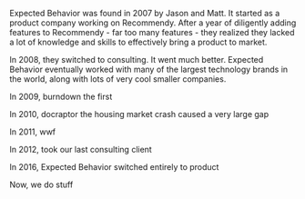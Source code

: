 Expected Behavior was found in 2007 by Jason and Matt. It started as a product company working on Recommendy. After a year of diligently adding features to Recommendy - far too many features - they realized they lacked a lot of knowledge and skills to effectively bring a product to market. 

In 2008, they switched to consulting. It went much better. Expected Behavior eventually worked with many of the largest technology brands in the world, along with lots of very cool smaller companies. 

In 2009, burndown the first

In 2010, docraptor the housing market crash caused a very large gap

In 2011, wwf

In 2012, took our last consulting client

In 2016, Expected Behavior switched entirely to product

Now, we do stuff

